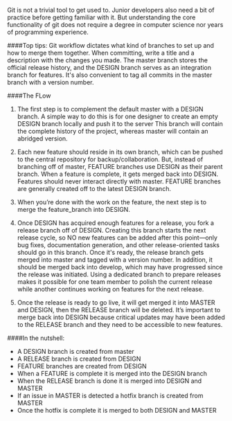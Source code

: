 
Git is not a trivial tool to get used to. Junior developers also need a bit of practice before getting familiar with it. But understanding the core functionality of git does not require a degree in computer science nor years of programming experience.

####Top tips:
Git workflow dictates what kind of branches to set up and how to merge them together.
When committing, write a title and a description with the changes you made.
The master branch stores the official release history, and the DESIGN branch serves as an integration branch for features. It's also convenient to tag all commits in the master branch with a version number.

####The FLow
1. The first step is to complement the default master with a DESIGN branch. A simple way to do this is for one designer to create an empty DESIGN branch locally and push it to the server
This branch will contain the complete history of the project, whereas master will contain an abridged version. 

2. Each new feature should reside in its own branch, which can be pushed to the central repository for backup/collaboration. But, instead of branching off of master, FEATURE branches use DESIGN as their parent branch. When a feature is complete, it gets merged back into DESIGN. Features should never interact directly with master.
FEATURE branches are generally created off to the latest DESIGN branch.

3. When you’re done with the work on the feature, the next step is to merge the feature_branch into DESIGN.

4. Once DESIGN has acquired enough features for a release, you fork a release branch off of DESIGN. Creating this branch starts the next release cycle, so NO new features can be added after this point—only bug fixes, documentation generation, and other release-oriented tasks should go in this branch. Once it's ready, the release branch gets merged into master and tagged with a version number. In addition, it should be merged back into develop, which may have progressed since the release was initiated.
Using a dedicated branch to prepare releases makes it possible for one team member to polish the current release while another continues working on features for the next release.

5. Once the release is ready to go live, it will get merged it into MASTER and DESIGN, then the RELEASE branch will be deleted. It’s important to merge back into DESIGN because critical updates may have been added to the RELEASE branch and they need to be accessible to new features.


####In the nutshell:
- A DESIGN branch is created from master
- A RELEASE branch is created from DESIGN
- FEATURE branches are created from DESIGN
- When a FEATURE is complete it is merged into the DESIGN branch
- When the RELEASE branch is done it is merged into DESIGN and MASTER
- If an issue in MASTER is detected a hotfix branch is created from MASTER
- Once the hotfix is complete it is merged to both DESIGN and MASTER
